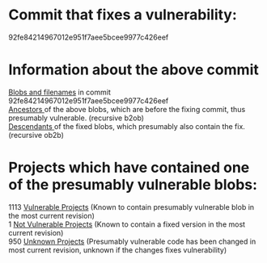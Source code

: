 <h1>Commit that fixes a vulnerability:</h1>
92fe84214967012e951f7aee5bcee9977c426eef
<p />
<h1>Information about the above commit</h1>
<a href=blobs.md>Blobs and filenames</a> in commit 92fe84214967012e951f7aee5bcee9977c426eef<br />
<a href=bad_blobs>Ancestors </a> of the above blobs, which are before the fixing commit, thus presumably vulnerable. (recursive b2ob)<br />
<a href=good_blobs>Descendants </a> of the fixed blobs, which presumably also contain the fix. (recursive ob2b)<br />
<p />
<h1>Projects which have contained one of the presumably vulnerable blobs:</h1>
1113 <a href=vulnerable.md>Vulnerable Projects</a> (Known to contain presumably vulnerable blob in the most current revision)<br />
1 <a href=not-vulnerable.md>Not Vulnerable Projects</a> (Known to contain a fixed version in the most current revision)<br />
950 <a href=unknown.md>Unknown Projects</a> (Presumably vulnerable code has been changed in most current revision, unknown if the changes fixes vulnerability)<br />
<p />
